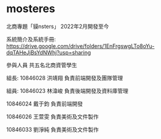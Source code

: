 # mosteres
北商專題「貘nsters」
2022年2月開發至今

系統簡介及系統手冊:
https://drive.google.com/drive/folders/1EnFrgswgLTo8oYu-dqTAHeJjBsYdNWhj?usp=sharing

參與人員
共五名北商資管學生

組長:
10846028 洪靖翔 負責前端開發及團隊管理

組員:
10846023 林湋峻 負責後端開發及資料庫管理

10846024 戴于鈞 負責前端開發

10846026 王萱雯 負責美術及文件製作

10846033 劉淨純 負責美術及文件製作
